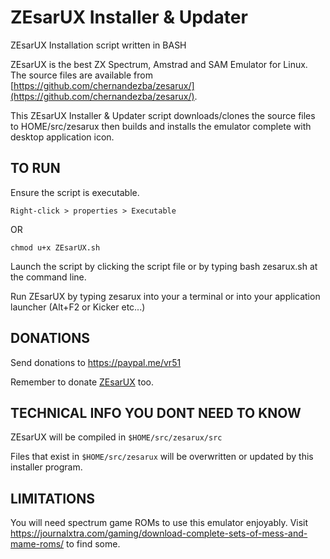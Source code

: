 # ZEsarUX Installer & Updater
ZEsarUX Installation script written in BASH

ZEsarUX is the best ZX Spectrum, Amstrad and SAM Emulator for Linux. The source files are available from [https://github.com/chernandezba/zesarux/](https://github.com/chernandezba/zesarux/).

This ZEsarUX Installer & Updater script downloads/clones the source files to HOME/src/zesarux then builds and installs the emulator complete with desktop application icon.

## TO RUN

Ensure the script is executable.

`Right-click > properties > Executable`

OR

`chmod u+x ZEsarUX.sh`

Launch the script by clicking the script file or by typing bash zesarux.sh at the command line.

Run ZEsarUX by typing zesarux into your a terminal or into your application launcher (Alt+F2 or Kicker etc...)

## DONATIONS

Send donations to https://paypal.me/vr51

Remember to donate [ZEsarUX](https://github.com/chernandezba/zesarux/) too.

## TECHNICAL INFO YOU DONT NEED TO KNOW

ZEsarUX will be compiled in `$HOME/src/zesarux/src`

Files that exist in `$HOME/src/zesarux` will be overwritten or updated by this installer program.

## LIMITATIONS

You will need spectrum game ROMs to use this emulator enjoyably.
Visit https://journalxtra.com/gaming/download-complete-sets-of-mess-and-mame-roms/ to find some.
